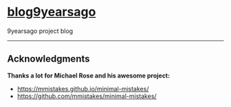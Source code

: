 # [blog9yearsago](https://blog.9yearsago.com)

9yearsago project blog

---

## Acknowledgments

**Thanks a lot for Michael Rose and his awesome project:**

- <https://mmistakes.github.io/minimal-mistakes/>
- <https://github.com/mmistakes/minimal-mistakes/>
